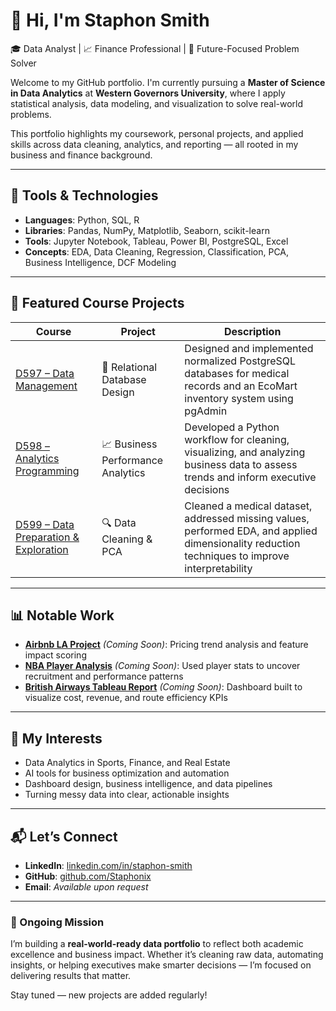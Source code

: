 # 👋 Hi, I'm Staphon Smith

🎓 Data Analyst | 📈 Finance Professional | 🤖 Future-Focused Problem Solver

Welcome to my GitHub portfolio. I'm currently pursuing a **Master of Science in Data Analytics** at **Western Governors University**, where I apply statistical analysis, data modeling, and visualization to solve real-world problems.

This portfolio highlights my coursework, personal projects, and applied skills across data cleaning, analytics, and reporting — all rooted in my business and finance background.

---

## 🔧 Tools & Technologies

- **Languages**: Python, SQL, R
- **Libraries**: Pandas, NumPy, Matplotlib, Seaborn, scikit-learn
- **Tools**: Jupyter Notebook, Tableau, Power BI, PostgreSQL, Excel
- **Concepts**: EDA, Data Cleaning, Regression, Classification, PCA, Business Intelligence, DCF Modeling

---

## 📁 Featured Course Projects

| Course | Project | Description |
|--------|---------|-------------|
| [D597 – Data Management](https://github.com/Staphonix/D597---Data-Management) | 📄 Relational Database Design | Designed and implemented normalized PostgreSQL databases for medical records and an EcoMart inventory system using pgAdmin |
| [D598 – Analytics Programming](https://github.com/Staphonix/D598---Analytics-Programming) | 📈 Business Performance Analytics | Developed a Python workflow for cleaning, visualizing, and analyzing business data to assess trends and inform executive decisions |
| [D599 – Data Preparation & Exploration](https://github.com/Staphonix/D599---Data-Preparation-and-Exploration) | 🔍 Data Cleaning & PCA | Cleaned a medical dataset, addressed missing values, performed EDA, and applied dimensionality reduction techniques to improve interpretability |



---

## 📊 Notable Work

- **[Airbnb LA Project](#)** *(Coming Soon)*: Pricing trend analysis and feature impact scoring
- **[NBA Player Analysis](#)** *(Coming Soon)*: Used player stats to uncover recruitment and performance patterns
- **[British Airways Tableau Report](#)** *(Coming Soon)*: Dashboard built to visualize cost, revenue, and route efficiency KPIs

---

## 🧠 My Interests

- Data Analytics in Sports, Finance, and Real Estate
- AI tools for business optimization and automation
- Dashboard design, business intelligence, and data pipelines
- Turning messy data into clear, actionable insights

---

## 📬 Let’s Connect

- **LinkedIn**: [linkedin.com/in/staphon-smith](https://www.linkedin.com/in/staphon-smith/)
- **GitHub**: [github.com/Staphonix](https://github.com/Staphonix)
- **Email**: *Available upon request*

---

### 🚀 Ongoing Mission

I’m building a **real-world-ready data portfolio** to reflect both academic excellence and business impact. Whether it’s cleaning raw data, automating insights, or helping executives make smarter decisions — I’m focused on delivering results that matter.

Stay tuned — new projects are added regularly!
